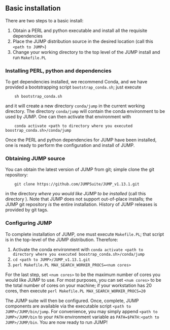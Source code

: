 ## Basic installation
There are two steps to a basic install:

1. Obtain a PERL and python executable and install all the requisite
dependencies
1. Place the JUMP distribution source in the desired location (call
this `<path to JUMP>`)
1. Change your working directory to the top level of the JUMP install
and run `Makefile.PL`

### Installing PERL, python and dependencies
To get dependencies installed, we recommend Conda, and we have
provided a bootstrapping script `bootstrap_conda.sh`; just execute

```
    sh bootstrap_conda.sh
```

and it will create a new directory `conda/jump` in the current working
directory.  The directory `conda/jump` will contain the conda
environment to be used by JUMP.  One can then activate that
environment with

```
    conda activate <path to directory where you executed boostrap_conda.sh>/conda/jump
```

Once the PERL and python dependencies for JUMP have been installed,
one is ready to perform the configuration and install of JUMP.

### Obtaining JUMP source
You can obtain the latest version of JUMP from git; simple clone the
git repository:

```
    git clone https://github.com/JUMPSuite/JUMP_v1.13.1.git
```

in the directory _where you would like JUMP to be installed_ (call
this directory <path to JUMP>).  Note
that JUMP does not support out-of-place installs; the JUMP git
repository _is_ the entire installation.  History of JUMP releases is
provided by git tags.

### Configuring JUMP
To complete installation of JUMP, one must execute `Makefile.PL`; that
script is in the top-level of the JUMP distribution.  Therefore:

1. Activate the conda environment with
`conda activate <path to directory where you executed boostrap_conda.sh>/conda/jump`
1. `cd <path to JUMP>/JUMP_v1.13.1.git`
1. `perl Makefile.PL MAX_SEARCH_WORKER_PROCS=<num cores>`

For the last step, set `<num cores>` to be the maximum number of cores you
would like JUMP to use.  For most purposes, you can set `<num cores>`
to be the total number of cores on your machine; if your workstation
has 20 cores, then execute `perl Makefile.PL MAX_SEARCH_WORKER_PROCS=20`

The JUMP suite will then be configured.  Once, complete, JUMP
components are available via the executable script `<path to
JUMP>/JUMP/bin/jump`.  For convenience, you may simply append `<path to
JUMP>/JUMP/bin` to your `PATH` environment variable as `PATH=$PATH:<path to
JUMP>/JUMP/bin`.  You are now ready to run JUMP!
